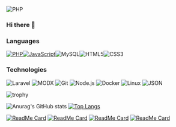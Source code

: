 ![PHP](https://media-exp1.licdn.com/dms/image/C4E16AQHeZNLEgwDyuQ/profile-displaybackgroundimage-shrink_350_1400/0/1617834485405?e=1623283200&v=beta&t=-wCU4ysfijofPx0SOS52Rndg4S2oxwysia3OHj80yAk)
### Hi there 👋

### Languages
[![PHP](https://img.shields.io/badge/-PHP-000?&logo=PHP)](https://github.com/CrazyBoy49z?tab=repositories&q=&type=&language=PHP)[![JavaScript](https://img.shields.io/badge/-JavaScript-000?&logo=JavaScript&logoColor=ddc508)](https://github.com/CrazyBoy49z?tab=repositories&q=&type=&language=javascript)![MySQL](https://img.shields.io/badge/-MySQL-000?&logo=MySQL&logoColor=4479A1)![HTML5](https://img.shields.io/badge/-HTML5-000?&logo=HTML5&logoColor=4479A1)![CSS3](https://img.shields.io/badge/-CSS3-000?&logo=CSS3&logoColor=4479A1)


### Technologies

![Laravel](https://img.shields.io/badge/-Laravel-000?&logo=Laravel)
![MODX](https://img.shields.io/badge/-MODX-000?&logo=MODX)
![Git](https://img.shields.io/badge/-Git-000?&logo=git)
![Node.js](https://img.shields.io/badge/-Node.js-000?&logo=node.js)
![Docker](https://img.shields.io/badge/-Docker-000?&logo=Docker)
![Linux](https://img.shields.io/badge/-Linux-000?&logo=Linux&logoColor=FCC624)
![JSON](https://img.shields.io/badge/-JSON-000?&logo=JSON)


![trophy](https://github-profile-trophy.vercel.app/?username=CrazyBoy49z&theme=monokai&no-bg=true&margin-w=15&no-frame=true)


![Anurag's GitHub stats](https://github-readme-stats.vercel.app/api?username=CrazyBoy49z&show_icons=true&theme=radical)
[![Top Langs](https://github-readme-stats.vercel.app/api/top-langs/?username=CrazyBoy49z&langs_count=10i&theme=radical&layout=compact)](https://github.com/CrazyBoy49z?tab=repositories)


[![ReadMe Card](https://github-readme-stats.vercel.app/api/pin/?username=CrazyBoy49z&repo=iconTV&theme=radical)](https://github.com/CrazyBoy49z/iconTV)
[![ReadMe Card](https://github-readme-stats.vercel.app/api/pin/?username=CrazyBoy49z&repo=iconTV&theme=radical)](https://github.com/CrazyBoy49z/iconTV)
[![ReadMe Card](https://github-readme-stats.vercel.app/api/pin/?username=CrazyBoy49z&repo=PhpStorm-Live-Templates-Laravel&theme=radical)](https://github.com/CrazyBoy49z/PhpStorm-Live-Templates-Laravel)
[![ReadMe Card](https://github-readme-stats.vercel.app/api/pin/?username=CrazyBoy49z&repo=PhpStorm-Live-Templates-MODX&theme=radical)](https://github.com/CrazyBoy49z/PhpStorm-Live-Templates-MODX)
<!--
**CrazyBoy49z/CrazyBoy49z** is a ✨ _special_ ✨ repository because its `README.md` (this file) appears on your GitHub profile.

Here are some ideas to get you started:

- 🔭 I’m currently working on ...
- 🌱 I’m currently learning ...
- 👯 I’m looking to collaborate on ...
- 🤔 I’m looking for help with ...
- 💬 Ask me about ...
- 📫 How to reach me: ...
- 😄 Pronouns: ...
- ⚡ Fun fact: ...
-->
